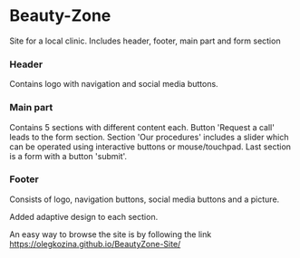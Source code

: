 # Beauty-Zone

Site for a local clinic. Includes header, footer, main part and form section

### Header
Contains logo with navigation and social media buttons.

### Main part

Contains 5 sections with different content each. Button 'Request a call' leads to the form section. Section 'Our procedures' includes a slider which can be operated using interactive buttons or mouse/touchpad. Last section is a form with a button 'submit'.

### Footer
Consists of logo, navigation buttons, social media buttons and a picture. 

Added adaptive design to each section.

An easy way to browse the site is by following the link https://olegkozina.github.io/BeautyZone-Site/
